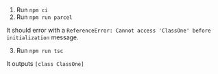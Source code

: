 1. Run `npm ci`
2. Run `npm run parcel`

It should error with a `ReferenceError: Cannot access 'ClassOne' before initialization` message.

3. Run `npm run tsc`

It outputs `[class ClassOne]`
